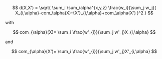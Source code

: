 $$
d(X,X') = \sqrt{ \sum_i \sum_\alpha^{x,y,z}  \frac{w_i}{\sum_j w_j}( X_{i,\alpha}-com_\alpha(X)-{X'}_{i,\alpha}+com_\alpha(X') )^2 }
$$

with

$$
com_{\alpha}(X)= \sum_i  \frac{w'_{i}}{\sum_j w'_j}X_{i,\alpha}
$$

and

$$
com_{\alpha}(X')= \sum_i  \frac{w'_{i}}{\sum_j w'_j}X'_{i,\alpha}
$$
